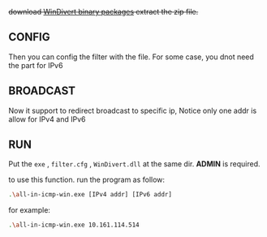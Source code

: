 ~~download [WinDivert binary packages](https://reqrypt.org/windivert.html) extract the zip file.~~


## CONFIG

Then you can config the filter with the file. 
For some case, you dnot need the part for IPv6

## BROADCAST

Now it support to redirect broadcast to specific ip,
Notice only one addr is allow for IPv4 and IPv6

## RUN

Put the `exe` , `filter.cfg` , `WinDivert.dll` at the same dir.
**ADMIN** is required.

to use this function. run the program as follow:

```bash
.\all-in-icmp-win.exe [IPv4 addr] [IPv6 addr]
```

for example:

```bash
.\all-in-icmp-win.exe 10.161.114.514
```


